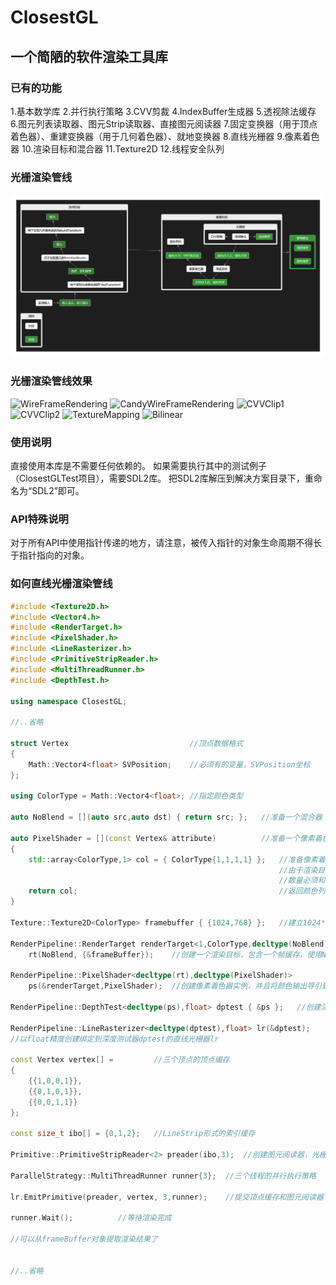 # ClosestGL

## 一个简陋的软件渲染工具库

### 已有的功能
1.基本数学库
2.并行执行策略
3.CVV剪裁
4.IndexBuffer生成器
5.透视除法缓存
6.图元列表读取器、图元Strip读取器、直接图元阅读器
7.固定变换器（用于顶点着色器）、重建变换器（用于几何着色器）、就地变换器
8.直线光栅器
9.像素着色器
10.渲染目标和混合器
11.Texture2D
12.线程安全队列

### 光栅渲染管线
![RenderPipeline](RenderPipeline.png)

### 光栅渲染管线效果
![WireFrameRendering](WireFrameRendering.gif)
![CandyWireFrameRendering](CandyWireFrameRendering.gif)
![CVVClip1](CVVClip.gif)
![CVVClip2](CVVClip2.gif)
![TextureMapping](TextureMapping.gif)
![Bilinear](Bilinear.png)

### 使用说明
直接使用本库是不需要任何依赖的。
如果需要执行其中的测试例子（ClosestGLTest项目），需要SDL2库。
把SDL2库解压到解决方案目录下，重命名为“SDL2”即可。

### API特殊说明
对于所有API中使用指针传递的地方，请注意，被传入指针的对象生命周期不得长于指针指向的对象。


### 如何直线光栅渲染管线

```cpp
#include <Texture2D.h>
#include <Vector4.h>
#include <RenderTarget.h>
#include <PixelShader.h>
#include <LineRasterizer.h>
#include <PrimitiveStripReader.h>
#include <MultiThreadRunner.h>
#include <DepthTest.h>

using namespace ClosestGL;

//..省略
	
struct Vertex							//顶点数据格式
{
	Math::Vector4<float> SVPosition;	//必须有的变量，SVPosition坐标
};

using ColorType = Math::Vector4<float>;	//指定颜色类型

auto NoBlend = [](auto src,auto dst) { return src; };	//准备一个混合器

auto PixelShader = [](const Vertex& attribute)			//准备一个像素着色器
{
	std::array<ColorType,1> col = { ColorType{1,1,1,1} };	//准备像素着色器的输出数据
															//由于渲染目标可能有多个纹理，所以输出多个数据
															//数量必须和渲染目标内纹理个数相匹配
	return col;												//返回颜色列表
}

Texture::Texture2D<ColorType> framebuffer { {1024,768} };	//建立1024*768的帧缓存

RenderPipeline::RenderTarget renderTarget<1,ColorType,decltype(NoBlend)>
	rt(NoBlend, {&frameBuffer});	//创建一个渲染目标，包含一个帧缓存，使用NoBlend混合器
	
RenderPipeline::PixelShader<decltype(rt),decltype(PixelShader)>
	ps(&renderTarget,PixelShader);	//创建像素着色器实例，并且将颜色输出导引到渲染目标上。
	
RenderPipeline::DepthTest<decltype(ps),float> dptest { &ps };	//创建深度测试器，并把输出绑定到ps上。
	
RenderPipeline::LineRasterizer<decltype(dptest),float> lr(&dptest);
//以float精度创建绑定到深度测试器dptest的直线光栅器lr

const Vertex vertex[] = 		//三个顶点的顶点缓存
{
	{{1,0,0,1}},
	{{0,1,0,1}},
	{{0,0,1,1}}
};

const size_t ibo[] = {0,1,2};	//LineStrip形式的索引缓存

Primitive::PrimitiveStripReader<2> preader(ibo,3);	//创建图元阅读器，光栅器需要从此处读取索引缓存

ParallelStrategy::MultiThreadRunner runner{3};	//三个线程的并行执行策略

lr.EmitPrimitive(preader, vertex, 3,runner);	//提交顶点缓存和图元阅读器

runner.Wait();			//等待渲染完成

//可以从frameBuffer对象提取渲染结果了


//..省略


```












